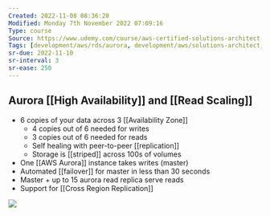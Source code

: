 ```yaml
---
Created: 2022-11-08 08:36:20
Modified: Monday 7th November 2022 07:09:16
Type: course
Source: https://www.udemy.com/course/aws-certified-solutions-architect-associate-saa-c01/?xref=E0Aed11STH4LPUQvCz0GJFABTmM=
Tags: [development/aws/rds/aurora, development/aws/solutions-architect, review]
sr-due: 2022-11-10
sr-interval: 3
sr-ease: 250
---
```


## Aurora [[High Availability]] and [[Read Scaling]]

- 6 copies of your data across 3 [[Availability Zone]]
    - 4 copies out of 6 needed for writes
    - 3 copies out of 6 needed for reads
    - Self healing with peer-to-peer [[replication]]
    - Storage is [[striped]] across 100s of volumes
- One [[AWS Aurora]] instance takes writes (master)
- Automated [[failover]] for master in less than 30 seconds
- Master + up to 15 aurora read replica serve reads
- Support for [[Cross Region Replication]]

![](2019-12-30-09-16-14.png)
